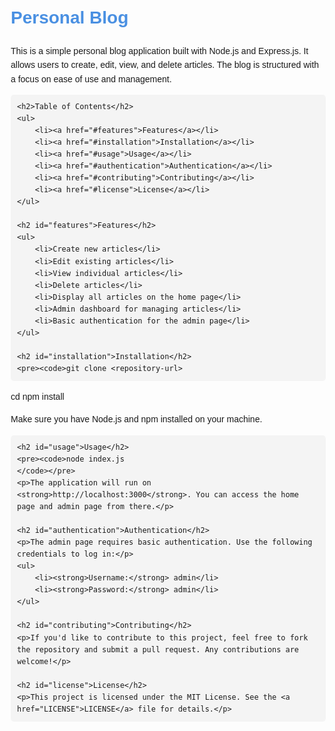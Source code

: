 <!DOCTYPE html>
<html lang="en">
<head>
    <meta charset="UTF-8">
    <meta name="viewport" content="width=device-width, initial-scale=1.0">
    <title>Project README</title>
    <style>
        body {
            font-family: Arial, sans-serif;
            line-height: 1.6;
            margin: 20px;
        }
        h1, h2, h3 {
            color: #4A90E2;
        }
        pre {
            background-color: #f4f4f4;
            padding: 10px;
            border-radius: 5px;
        }
    </style>
</head>
<body>
    <h1>Personal Blog</h1>
    <p>This is a simple personal blog application built with Node.js and Express.js. It allows users to create, edit, view, and delete articles. The blog is structured with a focus on ease of use and management.</p>

    <h2>Table of Contents</h2>
    <ul>
        <li><a href="#features">Features</a></li>
        <li><a href="#installation">Installation</a></li>
        <li><a href="#usage">Usage</a></li>
        <li><a href="#authentication">Authentication</a></li>
        <li><a href="#contributing">Contributing</a></li>
        <li><a href="#license">License</a></li>
    </ul>

    <h2 id="features">Features</h2>
    <ul>
        <li>Create new articles</li>
        <li>Edit existing articles</li>
        <li>View individual articles</li>
        <li>Delete articles</li>
        <li>Display all articles on the home page</li>
        <li>Admin dashboard for managing articles</li>
        <li>Basic authentication for the admin page</li>
    </ul>

    <h2 id="installation">Installation</h2>
    <pre><code>git clone <repository-url>

cd <project-directory>
npm install
</code></pre>
<p>Make sure you have Node.js and npm installed on your machine.</p>

    <h2 id="usage">Usage</h2>
    <pre><code>node index.js
    </code></pre>
    <p>The application will run on <strong>http://localhost:3000</strong>. You can access the home page and admin page from there.</p>

    <h2 id="authentication">Authentication</h2>
    <p>The admin page requires basic authentication. Use the following credentials to log in:</p>
    <ul>
        <li><strong>Username:</strong> admin</li>
        <li><strong>Password:</strong> admin</li>
    </ul>

    <h2 id="contributing">Contributing</h2>
    <p>If you'd like to contribute to this project, feel free to fork the repository and submit a pull request. Any contributions are welcome!</p>

    <h2 id="license">License</h2>
    <p>This project is licensed under the MIT License. See the <a href="LICENSE">LICENSE</a> file for details.</p>

</body>
</html>
